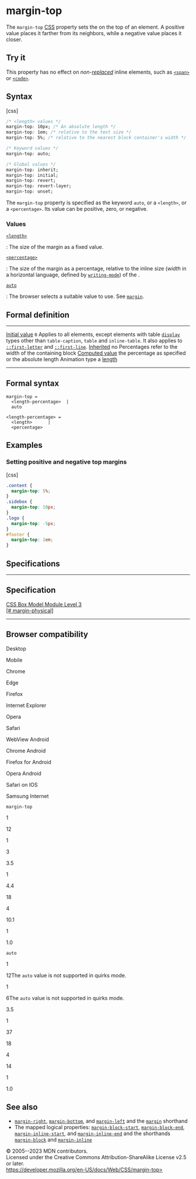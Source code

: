 margin-top
==========

The `margin-top` [CSS](https://developer.mozilla.org/en-US/docs/Web/CSS)
property sets the [](introduction_to_the_css_box_model.md#margin_area) on
the top of an element. A positive value places it farther from its
neighbors, while a negative value places it closer.

Try it
------

This property has no effect on *non-[replaced](replaced_element.md)* inline
elements, such as
[`<span>`](https://developer.mozilla.org/en-US/docs/Web/HTML/Element/span)
or
[`<code>`](https://developer.mozilla.org/en-US/docs/Web/HTML/Element/code).

Syntax
------

[css]

```css
/* <length> values */
margin-top: 10px; /* An absolute length */
margin-top: 1em; /* relative to the text size */
margin-top: 5%; /* relative to the nearest block container's width */

/* Keyword values */
margin-top: auto;

/* Global values */
margin-top: inherit;
margin-top: initial;
margin-top: revert;
margin-top: revert-layer;
margin-top: unset;
```

The `margin-top` property is specified as the keyword `auto`, or a
`<length>`, or a `<percentage>`. Its value can be positive, zero, or
negative.

### Values

[`<length>`](length.md)

:   The size of the margin as a fixed value.

[`<percentage>`](percentage.md)

:   The size of the margin as a percentage, relative to the inline size
    (*width* in a horizontal language, defined by
    [`writing-mode`](writing-mode.md)) of the [](containing_block.md).

[`auto`](#auto)

:   The browser selects a suitable value to use. See [`margin`](margin.md).

Formal definition
-----------------

  ---------------------------------- -----------------------------------------------------------------------------------------------------------------------------------------------------------------------------------------------------------------------
  [Initial value](initial_value.md)     `0`
  Applies to                         all elements, except elements with table [`display`](display.md) types other than `table-caption`, `table` and `inline-table`. It also applies to [`::first-letter`](::first-letter) and [`::first-line`](::first-line).
  [Inherited](inheritance.md)           no
  Percentages                        refer to the width of the containing block
  [Computed value](computed_value.md)   the percentage as specified or the absolute length
  Animation type                     a [length](length.md#interpolation)
  ---------------------------------- -----------------------------------------------------------------------------------------------------------------------------------------------------------------------------------------------------------------------

Formal syntax
-------------

```
margin-top = 
  <length-percentage>  |
  auto                 

<length-percentage> = 
  <length>      |
  <percentage>  
```

Examples
--------

### Setting positive and negative top margins

[css]

```css
.content {
  margin-top: 5%;
}
.sidebox {
  margin-top: 10px;
}
.logo {
  margin-top: -5px;
}
#footer {
  margin-top: 1em;
}
```

Specifications
--------------

  ------------------------------------------------------------------------------

Specification
  ------------------------------------------------------------------------------

  [CSS Box Model Module Level 3\
  [\#
  margin-physical]](https://drafts.csswg.org/css-box/#margin-physical)

  ------------------------------------------------------------------------------

Browser compatibility
---------------------

Desktop

Mobile

Chrome

Edge

Firefox

Internet Explorer

Opera

Safari

WebView Android

Chrome Android

Firefox for Android

Opera Android

Safari on IOS

Samsung Internet

`margin-top`

1

12

1

3

3.5

1

4.4

18

4

10.1

1

1.0

`auto`

1

12The `auto` value is not supported in quirks mode.

1

6The `auto` value is not supported in quirks mode.

3.5

1

37

18

4

14

1

1.0

See also
--------

- [`margin-right`](margin-right.md), [`margin-bottom`](margin-bottom.md),
    and [`margin-left`](margin-left.md) and the [`margin`](margin.md)
    shorthand
- The mapped logical properties:
    [`margin-block-start`](margin-block-start.md),
    [`margin-block-end`](margin-block-end.md),
    [`margin-inline-start`](margin-inline-start.md), and
    [`margin-inline-end`](margin-inline-end.md) and the shorthands
    [`margin-block`](margin-block.md) and [`margin-inline`](margin-inline.md)

© 2005--2023 MDN contributors.\
Licensed under the Creative Commons Attribution-ShareAlike License v2.5
or later.\
https://developer.mozilla.org/en-US/docs/Web/CSS/margin-top>
